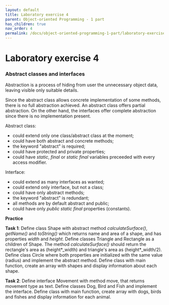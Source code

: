 ```yaml
---
layout: default
title: Laboratory exercise 4
parent: Object-oriented Programming - 1 part
has_children: true
nav_order: 4
permalink: /docs/object-oriented-programming-1-part/laboratory-exercise-4
---
```


# Laboratory exercise 4


### Abstract classes and interfaces

Abstraction is a process of hiding from user the unnecessary object data, leaving visible only suitable details.

Since the abstract class allows concrete implementation of some methods, there is no full abstraction achieved. An abstract class offers partial abstraction.
On the other hand, the interfaces offer complete abstraction since there is no implementation present.

Abstract class:

- could extend only one class/abstract class at the moment;
- could have both abstract and concrete methods;
- the keyword "abstract" is required;
- could have protected and private properties;
- could have *static*, *final* or *static final* variables preceeded with every access modifier.

Interface:

- could extend as many interfaces as wanted;
- could extend only interface, but not a class;
- could have only abstract methods;
- the keyword "abstract" is redundant;
- all methods are by default abstract and public;
- could have only *public static final* properties (constants).


**Practice**

**Task 1**: Define class Shape with abstract method *calculateSurface()*, *getName()* and *toString()* which returns name and area of a shape, and has properties *width* and *height*. Define classes Triangle and Rectangle as a children of Shape. The method *calculateSurface()* should return the rectangle's area as (height*_width) and triangle's area as (height*_width/2). Define class Circle where both properties are initialized with the same value (radius) and implement the abstract method. Define class with main function, create an array with shapes and display information about each shape.

**Task 2**: Define interface Movement with method move, that returns movement type as text. Define classes Dog, Bird and Fish and implement the interface. Define class with main function, create array with dogs, birds and fishes and display information for each animal.
